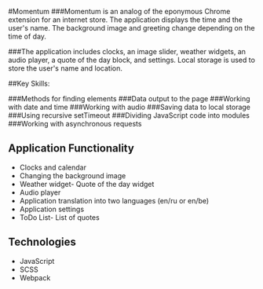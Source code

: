 #Momentum
###Momentum is an analog of the eponymous Chrome extension for an internet store. The application displays the time and the user's name. The background image and greeting change depending on the time of day.

###The application includes clocks, an image slider, weather widgets, an audio player, a quote of the day block, and settings. Local storage is used to store the user's name and location.

##Key Skills:

###Methods for finding elements
###Data output to the page
###Working with date and time
###Working with audio
###Saving data to local storage
###Using recursive setTimeout
###Dividing JavaScript code into modules
###Working with asynchronous requests

## Application Functionality

- Clocks and calendar
- Changing the background image
- Weather widget- Quote of the day widget
- Audio player
- Application translation into two languages (en/ru or en/be)
- Application settings
- ToDo List- List of quotes

 ## Technologies
- JavaScript
- SCSS
- Webpack

